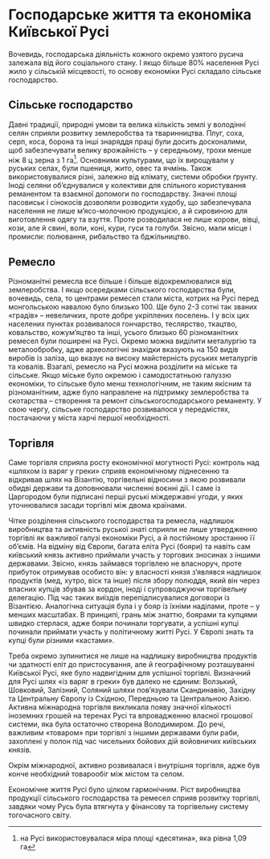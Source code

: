 Господарське життя та економіка  Київської Русі
=====================================

Вочевидь, господарська діяльність кожного окремо узятого русича залежала
від його соціального стану. І якщо більше 80% населення Русі жило у
сільській місцевості, то основу економіки Русі складало сільське
господарство.

Сільське господарство
---------------------

Давні традиції, природні умови та велика кількість землі у володінні
селян сприяли розвитку землеробства та тваринництва. Плуг, соха, серп,
коса, борона та інші знаряддя праці були досить досконалими, щоб
забезпечувати велику врожайність – у середньому, трохи менше ніж 8 ц
зерна з 1 га[^26]. Основними культурами, що їх вирощували у руських
селах, були пшениця, жито, овес та ячмінь. Також використовувалися
різні, залежно від клімату, системи обробки ґрунту. Іноді селяни
об’єднувалися у колективи для спільного користування реманентом та
взаємної допомоги по господарству. Значні площі пасовиськ і сінокосів
дозволяли розводити худобу, що забезпечувала населення не лише
м’ясо-молочною продукцією, а й сировиною для виготовлення одягу та
взуття. Проте розводилася не лише корови, вівці, кози, але й свині,
воли, коні, кури, гуси та голуби. Звісно, мали місце і промисли:
полювання, рибальство та бджільництво.

Ремесло
-------

Різноманітні ремесла все більше і більше відокремлювалися від
землеробства. І якщо осередками сільського господарства були, вочевидь,
села, то центрами ремесел стали міста, котрих на Русі перед монгольською
навалою було близько 100. Ще було 2-3 сотні так званих «градів» –
невеличких, проте добре укріплених поселень. І у всіх цих населених
пунктах розвивалося гончарство, теслярство, ткацтво, ковальство,
кожум’яцтво та інші, усього близько 60 різноманітних ремесел були
поширені на Русі. Окремо можна виділити металургію та металообробку,
адже археологічні знахідки вказують на 150 видів виробів із заліза, що
вказує на високу майстерність руських металургів та ковалів. Взагалі,
ремесло на Русі можна розділити на міське та сільське. Якщо міське було
окремою і самодостатньою галуззю економіки, то сільське було менш
технологічним, не таким якісним та різноманітним, адже було направлене
на підтримку землеробства та скотарства – створення та ремонт
сільськогосподарського реманенту. У свою чергу, сільське господарство
розвивалося у передмістях, постачаючи у міста харчі першої необхідності.

Торгівля
--------

Саме торгівля сприяла росту економічної могутності Русі: контроль над
«шляхом із варяг у греки» сприяв економічному піднесенню та відкривав
шлях на Візантію, торгівельні відносини з якою розвивали обидві держави
та доповнювали численні воєнні дії. І саме із Царгородом були підписані
перші руські міждержавні угоди, у яких уточнювалися засади торгівлі між
двома країнами.

Чітке розділення сільського господарства та ремесла, надлишок
виробництва та активність руської знаті сприяли не лише утвердженню
торгівлі як важливої галузі економіки Русі, а й постійному зростанню її
об’ємів. На відміну від Європи, багата еліта Русі (бояри) та навіть сам
київський князь активно приймали участь у торгових зносинах з іншими
державами. Звісно, князь займався торгівлею не власноруч, проте прибуток
отримував особисто він: у власності князя з’являвся надлишок продуктів
(мед, хутро, віск та інше) після збору полюддя, який він через власних
купців збував за кордон, іноді і супроводжуючи торгівельну делегацію.
Під час таких виїздів перепідписувалися договори із Візантією.
Аналогічна ситуація була і у бояр із їхніми наділами, проте – у менших
масштабах. В принципі, грань між знаттю, боярами та купцями швидко
стерлася, адже бояри починали торгувати, а успішні купці починали
приймати участь у політичному житті Русі. У Європі знать та купці були
різними «кастами».

Треба окремо зупинитися не лише на надлишку виробництва продуктів чи
здатності еліт до пристосування, але й географічному розташуванні
Київської Русі, яке було надвигідним для успішної торгівлі. Визначний
для Русі шлях «із варяг в греки» був далеко не єдиним: Волзький,
Шовковий, Залізний, Соляний шляхи пов’язували Скандинавію, Західну та
Центральну Європу із Східною, Передньою та Центральною Азією. Активна
міжнародна торгівля викликала появу значної кількості іноземних грошей
на теренах Русі та впровадженню власної грошової системи, яка була
остаточно створена Володимиром. До речі, важливим «товаром» при торгівлі
з іншими державами були раби, захоплені у полон під час чисельних
бойових дій войовничих київських князів.

Окрім міжнародної, активно розвивалася і внутрішня торгівля, адже був
конче необхідний товарообіг між містом та селом.

Економічне життя Русі було цілком гармонічним. Ріст виробництва
продукції сільського господарства та ремесел сприяв розвитку торгівлі,
завдяки чому Русь була втягнута у фінансову та торгівельну систему
тогочасного світу.

[^26]: на Русі використовувалася міра площі «десятина», яка рівна 1,09 га
